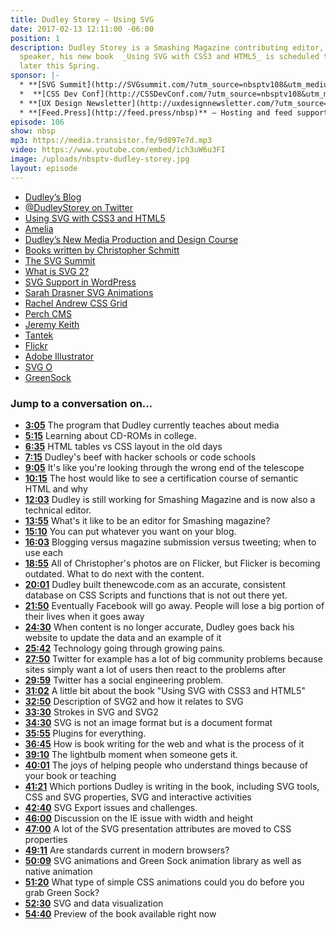 ```yaml
---
title: Dudley Storey — Using SVG
date: 2017-02-13 12:11:00 -06:00
position: 1
description: Dudley Storey is a Smashing Magazine contributing editor, teacher and
  speaker, his new book  _Using SVG with CSS3 and HTML5_ is scheduled to be released
  later this Spring.
sponsor: |-
  * **[SVG Summit](http://SVGsummit.com/?utm_source=nbsptv108&utm_medium=podcast&utm_campaign=svgsummit2017)** — A full-day, virtual UX design conference on SVG that you can attend online on February 15th. Free recordings with registration at [SVG Summit](http://svgsummit.com/?utm_source=nbsptv107&utm_medium=podcast&utm_campaign=svgsummit2017). Use discount code `NONBREAKINGSPACESHOW` for 20% off.
  *  **[CSS Dev Conf](http://CSSDevConf.com/?utm_source=nbsptv108&utm_medium=podcast&utm_campaign=cssdevconf2017)** — Conference dedicated to CSS and its super friend technologies like JavaScript, Sass, NPM, and more. A limited supply of Early Bird Tickets go on sale soon. [Register now!](http://CSSDevConf.com/?utm_source=nbsptv108&utm_medium=podcast&utm_campaign=cssdevconf2017)
  * **[UX Design Newsletter](http://uxdesignnewsletter.com/?utm_source=nbsptv108&utm_medium=podcast&utm_campaign=uxdesignnewsletter)** — A weekly free newsletter containing a collection of tutorials, articles, and videos about frontend design and development, plus tips on how to bring better engagement to the multi-device world curated by Christopher Schmitt.
  * **[Feed.Press](http://feed.press/nbsp)** — Hosting and feed support provided by Feed.Press. [Sign-up today](http://feed.press/nbsp) and try FeedPress on a 14-day trial (no contracts or commitments). Use promo code `NBSP` during checkout to get 10% off your first year.
episode: 106
show: nbsp
mp3: https://media.transistor.fm/9d897e7d.mp3
video: https://www.youtube.com/embed/ich3uW6u3FI
image: /uploads/nbsptv-dudley-storey.jpg
layout: episode
---
```


* [Dudley’s Blog](http://thenewcode.com)
* [@DudleyStorey on Twitter](https://twitter.com/dudleystorey)
* [Using SVG with CSS3 and HTML5](http://shop.oreilly.com/product/0636920037972.do)
* [Amelia](https://twitter.com/AmeliasBrain)
* [Dudley’s New Media Production and Design Course](http://www.sait.ca/programs-and-courses/full-time-studies/diplomas/new-media-production-and-design)
* [Books written by Christopher Schmitt](https://www.amazon.com/Christopher-Schmitt/e/B001ITRNMU)
* [The SVG Summit](http://www.thesvgsummit.com/)
* [What is SVG 2?](https://developer.mozilla.org/en-US/docs/Web/SVG/SVG_2_support_in_Mozilla)
* [SVG Support in WordPress](https://wordpress.org/plugins/svg-support/)
* [Sarah Drasner SVG Animations](http://sarahdrasnerdesign.com)
* [Rachel Andrew CSS Grid](https://rachelandrew.co.uk/presentations/css-grid)
* [Perch CMS](https://grabaperch.com)
* [Jeremy Keith](https://adactio.com)
* [Tantek](http://tantek.com)
* [Flickr](https://www.flickr.com)
* [Adobe Illustrator](http://www.adobe.com/ca/products/illustrator.html)
* [SVG O](https://github.com/svg/svgo)
* [GreenSock](https://greensock.com)


### Jump to a conversation on...

* **[3:05](#t=3:05)** The program that Dudley currently teaches about media
* **[5:15](#t=5:15)** Learning about CD-ROMs in college.
* **[6:35](#t=6:35)** HTML tables vs CSS layout in the old days
* **[7:15](#t=7:15)** Dudley's beef with hacker schools or code schools
* **[9:05](#t=9:05)** It's like you're looking through the wrong end of the telescope
* **[10:15](#t=10:15)** The host would like to see a certification course of semantic HTML and why
* **[12:03](#t=12:03)** Dudley is still working for Smashing Magazine and is now also a technical editor.
* **[13:55](#t=13:55)** What's it like to be an editor for Smashing magazine?
* **[15:10](#t=15:10)** You can put whatever you want on your blog.
* **[16:03](#t=16:03)** Blogging versus magazine submission versus tweeting; when to use each
* **[18:55](#t=18:55)** All of Christopher's photos are on Flicker, but Flicker is becoming outdated. What to do next with the content.
* **[20:01](#t=20:01)** Dudley built thenewcode.com as an accurate, consistent database on CSS Scripts and functions that is not out there yet.
* **[21:50](#t=21:50)** Eventually Facebook will go away. People will lose a big portion of their lives when it goes away
* **[24:30](#t=24:30)** When content is no longer accurate, Dudley goes back his website to update the data and an example of it
* **[25:42](#t=25:42)** Technology going through growing pains.
* **[27:50](#t=27:50)** Twitter for example has a lot of big community problems because sites simply want a lot of users then react to the problems after
* **[29:59](#t=29:59)** Twitter has a social engineering problem.
* **[31:02](#t=31:02)** A little bit about the book "Using SVG with CSS3 and HTML5"
* **[32:50](#t=32:50)** Description of SVG2 and how it relates to SVG
* **[33:30](#t=33:30)** Strokes in SVG and SVG2
* **[34:30](#t=34:30)** SVG is not an image format but is a document format
* **[35:55](#t=35:55)** Plugins for everything.
* **[36:45](#t=36:45)** How is book writing for the web and what is the process of it
* **[39:10](#t=39:10)** The lightbulb moment when someone gets it.
* **[40:01](#t=40:01)** The joys of helping people who understand things because of your book or teaching
* **[41:21](#t=41:2)** Which portions Dudley is writing in the book, including SVG tools, CSS and SVG properties, SVG and interactive activities
* **[42:40](#t=42:40)** SVG Export issues and challenges.
* **[46:00](#t=46:00)** Discussion on the IE issue with width and height
* **[47:00](#t=47:00)** A lot of the SVG presentation attributes are moved to CSS properties
* **[49:11](#t=49:11)** Are standards current in modern browsers?
* **[50:09](#t=50:09)** SVG animations and Green Sock animation library as well as native animation
* **[51:20](#t=51:20)** What type of simple CSS animations could you do before you grab Green Sock?
* **[52:30](#t=52:30)** SVG and data visualization
* **[54:40](#t=54:40)** Preview of the book available right now
